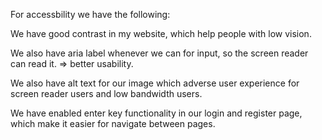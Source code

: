 For accessbility we have the following:

We have good contrast in my website, which help people with low vision. 

We also have aria label whenever we can for input, so the screen reader
can read it. => better usability. 

We also have alt text for our image which adverse user experience for screen
reader users and low bandwidth users.

We have enabled enter key functionality in our login and register page, which 
make it easier for navigate between pages. 

